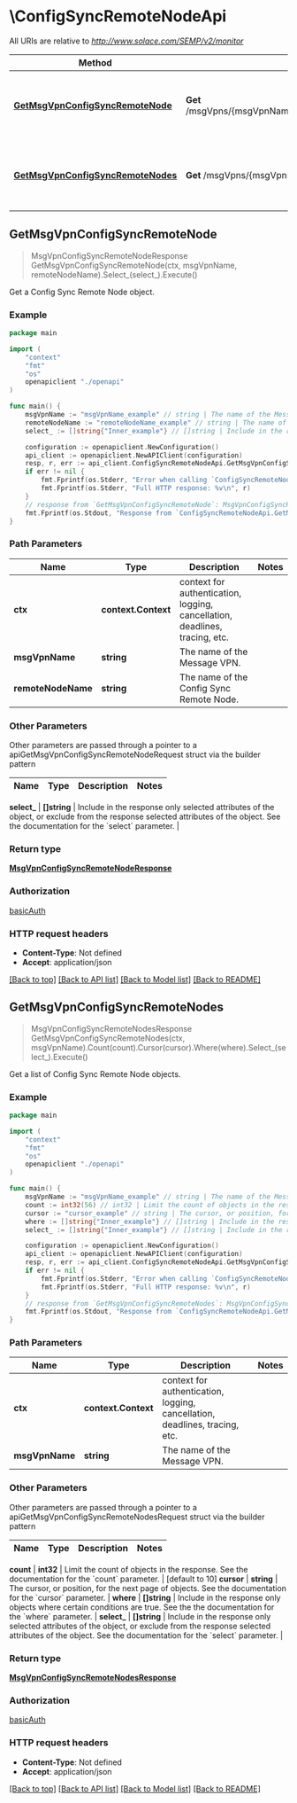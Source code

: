 # \ConfigSyncRemoteNodeApi

All URIs are relative to *http://www.solace.com/SEMP/v2/monitor*

Method | HTTP request | Description
------------- | ------------- | -------------
[**GetMsgVpnConfigSyncRemoteNode**](ConfigSyncRemoteNodeApi.md#GetMsgVpnConfigSyncRemoteNode) | **Get** /msgVpns/{msgVpnName}/configSyncRemoteNodes/{remoteNodeName} | Get a Config Sync Remote Node object.
[**GetMsgVpnConfigSyncRemoteNodes**](ConfigSyncRemoteNodeApi.md#GetMsgVpnConfigSyncRemoteNodes) | **Get** /msgVpns/{msgVpnName}/configSyncRemoteNodes | Get a list of Config Sync Remote Node objects.



## GetMsgVpnConfigSyncRemoteNode

> MsgVpnConfigSyncRemoteNodeResponse GetMsgVpnConfigSyncRemoteNode(ctx, msgVpnName, remoteNodeName).Select_(select_).Execute()

Get a Config Sync Remote Node object.



### Example

```go
package main

import (
    "context"
    "fmt"
    "os"
    openapiclient "./openapi"
)

func main() {
    msgVpnName := "msgVpnName_example" // string | The name of the Message VPN.
    remoteNodeName := "remoteNodeName_example" // string | The name of the Config Sync Remote Node.
    select_ := []string{"Inner_example"} // []string | Include in the response only selected attributes of the object, or exclude from the response selected attributes of the object. See the documentation for the `select` parameter. (optional)

    configuration := openapiclient.NewConfiguration()
    api_client := openapiclient.NewAPIClient(configuration)
    resp, r, err := api_client.ConfigSyncRemoteNodeApi.GetMsgVpnConfigSyncRemoteNode(context.Background(), msgVpnName, remoteNodeName).Select_(select_).Execute()
    if err != nil {
        fmt.Fprintf(os.Stderr, "Error when calling `ConfigSyncRemoteNodeApi.GetMsgVpnConfigSyncRemoteNode``: %v\n", err)
        fmt.Fprintf(os.Stderr, "Full HTTP response: %v\n", r)
    }
    // response from `GetMsgVpnConfigSyncRemoteNode`: MsgVpnConfigSyncRemoteNodeResponse
    fmt.Fprintf(os.Stdout, "Response from `ConfigSyncRemoteNodeApi.GetMsgVpnConfigSyncRemoteNode`: %v\n", resp)
}
```

### Path Parameters


Name | Type | Description  | Notes
------------- | ------------- | ------------- | -------------
**ctx** | **context.Context** | context for authentication, logging, cancellation, deadlines, tracing, etc.
**msgVpnName** | **string** | The name of the Message VPN. | 
**remoteNodeName** | **string** | The name of the Config Sync Remote Node. | 

### Other Parameters

Other parameters are passed through a pointer to a apiGetMsgVpnConfigSyncRemoteNodeRequest struct via the builder pattern


Name | Type | Description  | Notes
------------- | ------------- | ------------- | -------------


 **select_** | **[]string** | Include in the response only selected attributes of the object, or exclude from the response selected attributes of the object. See the documentation for the &#x60;select&#x60; parameter. | 

### Return type

[**MsgVpnConfigSyncRemoteNodeResponse**](MsgVpnConfigSyncRemoteNodeResponse.md)

### Authorization

[basicAuth](../README.md#basicAuth)

### HTTP request headers

- **Content-Type**: Not defined
- **Accept**: application/json

[[Back to top]](#) [[Back to API list]](../README.md#documentation-for-api-endpoints)
[[Back to Model list]](../README.md#documentation-for-models)
[[Back to README]](../README.md)


## GetMsgVpnConfigSyncRemoteNodes

> MsgVpnConfigSyncRemoteNodesResponse GetMsgVpnConfigSyncRemoteNodes(ctx, msgVpnName).Count(count).Cursor(cursor).Where(where).Select_(select_).Execute()

Get a list of Config Sync Remote Node objects.



### Example

```go
package main

import (
    "context"
    "fmt"
    "os"
    openapiclient "./openapi"
)

func main() {
    msgVpnName := "msgVpnName_example" // string | The name of the Message VPN.
    count := int32(56) // int32 | Limit the count of objects in the response. See the documentation for the `count` parameter. (optional) (default to 10)
    cursor := "cursor_example" // string | The cursor, or position, for the next page of objects. See the documentation for the `cursor` parameter. (optional)
    where := []string{"Inner_example"} // []string | Include in the response only objects where certain conditions are true. See the the documentation for the `where` parameter. (optional)
    select_ := []string{"Inner_example"} // []string | Include in the response only selected attributes of the object, or exclude from the response selected attributes of the object. See the documentation for the `select` parameter. (optional)

    configuration := openapiclient.NewConfiguration()
    api_client := openapiclient.NewAPIClient(configuration)
    resp, r, err := api_client.ConfigSyncRemoteNodeApi.GetMsgVpnConfigSyncRemoteNodes(context.Background(), msgVpnName).Count(count).Cursor(cursor).Where(where).Select_(select_).Execute()
    if err != nil {
        fmt.Fprintf(os.Stderr, "Error when calling `ConfigSyncRemoteNodeApi.GetMsgVpnConfigSyncRemoteNodes``: %v\n", err)
        fmt.Fprintf(os.Stderr, "Full HTTP response: %v\n", r)
    }
    // response from `GetMsgVpnConfigSyncRemoteNodes`: MsgVpnConfigSyncRemoteNodesResponse
    fmt.Fprintf(os.Stdout, "Response from `ConfigSyncRemoteNodeApi.GetMsgVpnConfigSyncRemoteNodes`: %v\n", resp)
}
```

### Path Parameters


Name | Type | Description  | Notes
------------- | ------------- | ------------- | -------------
**ctx** | **context.Context** | context for authentication, logging, cancellation, deadlines, tracing, etc.
**msgVpnName** | **string** | The name of the Message VPN. | 

### Other Parameters

Other parameters are passed through a pointer to a apiGetMsgVpnConfigSyncRemoteNodesRequest struct via the builder pattern


Name | Type | Description  | Notes
------------- | ------------- | ------------- | -------------

 **count** | **int32** | Limit the count of objects in the response. See the documentation for the &#x60;count&#x60; parameter. | [default to 10]
 **cursor** | **string** | The cursor, or position, for the next page of objects. See the documentation for the &#x60;cursor&#x60; parameter. | 
 **where** | **[]string** | Include in the response only objects where certain conditions are true. See the the documentation for the &#x60;where&#x60; parameter. | 
 **select_** | **[]string** | Include in the response only selected attributes of the object, or exclude from the response selected attributes of the object. See the documentation for the &#x60;select&#x60; parameter. | 

### Return type

[**MsgVpnConfigSyncRemoteNodesResponse**](MsgVpnConfigSyncRemoteNodesResponse.md)

### Authorization

[basicAuth](../README.md#basicAuth)

### HTTP request headers

- **Content-Type**: Not defined
- **Accept**: application/json

[[Back to top]](#) [[Back to API list]](../README.md#documentation-for-api-endpoints)
[[Back to Model list]](../README.md#documentation-for-models)
[[Back to README]](../README.md)

